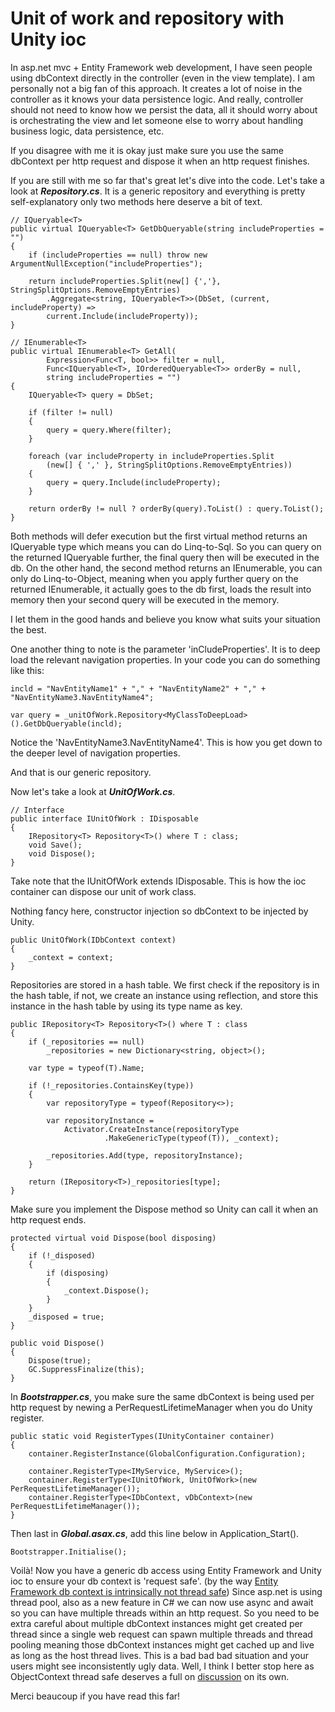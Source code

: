Unit of work and repository with Unity ioc
===========

In asp.net mvc + Entity Framework web development, I have seen people using dbContext directly in the controller (even in the view template).
I am personally not a big fan of this approach. It creates a lot of noise in the controller as it knows your data persistence logic. And really, controller should not need to know how we persist the data, all it should worry about is orchestrating the view and let someone else to worry about handling business logic, data persistence, etc. 

If you disagree with me it is okay just make sure you use the same dbContext per http request and dispose it when an http request finishes. 

If you are still with me so far that's great let's dive into the code.
Let's take a look at **_Repository.cs_**.
It is a generic repository and everything is pretty self-explanatory only two methods here deserve a bit of text.
    
    // IQueryable<T>
    public virtual IQueryable<T> GetDbQueryable(string includeProperties = "")
    {
        if (includeProperties == null) throw new ArgumentNullException("includeProperties");

        return includeProperties.Split(new[] {','}, StringSplitOptions.RemoveEmptyEntries)
            .Aggregate<string, IQueryable<T>>(DbSet, (current, includeProperty) => 
            current.Include(includeProperty));
    }

    // IEnumerable<T>
    public virtual IEnumerable<T> GetAll(
            Expression<Func<T, bool>> filter = null,
            Func<IQueryable<T>, IOrderedQueryable<T>> orderBy = null,
            string includeProperties = "")
    {
        IQueryable<T> query = DbSet;

        if (filter != null)
        {
            query = query.Where(filter);
        }

        foreach (var includeProperty in includeProperties.Split
            (new[] { ',' }, StringSplitOptions.RemoveEmptyEntries))
        {
            query = query.Include(includeProperty);
        }

        return orderBy != null ? orderBy(query).ToList() : query.ToList();
    }

Both methods will defer execution but the first virtual method returns an IQueryable type which means you can do Linq-to-Sql. So you can query on the returned IQueryable further, the final query then will be executed in the db. 
On the other hand, the second method returns an IEnumerable, you can only do Linq-to-Object, meaning when you apply further query on the returned IEnumerable, it actually goes to the db first, loads the result into memory then your second query will be executed in the memory.

I let them in the good hands and believe you know what suits your situation the best.

One another thing to note is the parameter 'inCludeProperties'. It is to deep load the relevant navigation properties. In your code you can do something like this:
    
    incld = "NavEntityName1" + "," + "NavEntityName2" + "," + "NavEntityName3.NavEntityName4";

    var query = _unitOfWork.Repository<MyClassToDeepLoad>().GetDbQueryable(incld); 

Notice the 'NavEntityName3.NavEntityName4'. This is how you get down to the deeper level of navigation properties. 

And that is our generic repository.

Now let's take a look at **_UnitOfWork.cs_**.

    // Interface
    public interface IUnitOfWork : IDisposable
    {
        IRepository<T> Repository<T>() where T : class;
        void Save();
        void Dispose();
    }
                
Take note that the IUnitOfWork extends IDisposable. This is how the ioc container can dispose our unit of work class.

Nothing fancy here, constructor injection so dbContext to be injected by Unity.

    public UnitOfWork(IDbContext context)
    {
        _context = context;
    }

Repositories are stored in a hash table. We first check if the repository is in the hash table, if not, we create an instance using reflection,
and store this instance in the hash table by using its type name as key.   

    public IRepository<T> Repository<T>() where T : class
    {
        if (_repositories == null)
            _repositories = new Dictionary<string, object>();

        var type = typeof(T).Name;

        if (!_repositories.ContainsKey(type))
        {
            var repositoryType = typeof(Repository<>);

            var repositoryInstance =
                Activator.CreateInstance(repositoryType
                         .MakeGenericType(typeof(T)), _context);

            _repositories.Add(type, repositoryInstance);
        }

        return (IRepository<T>)_repositories[type];
    }

Make sure you implement the Dispose method so Unity can call it when an http request ends.
	
	protected virtual void Dispose(bool disposing)
	{
		if (!_disposed)
		{
			if (disposing)
			{
				_context.Dispose();
			}
		}
		_disposed = true;
	}

	public void Dispose()
	{
		Dispose(true);
		GC.SuppressFinalize(this);
	}

In **_Bootstrapper.cs_**, you make sure the same dbContext is being used per http request by newing a PerRequestLifetimeManager when you do Unity register.

	public static void RegisterTypes(IUnityContainer container)
    {
        container.RegisterInstance(GlobalConfiguration.Configuration);

        container.RegisterType<IMyService, MyService>();   
        container.RegisterType<IUnitOfWork, UnitOfWork>(new PerRequestLifetimeManager());
        container.RegisterType<IDbContext, vDbContext>(new PerRequestLifetimeManager());
    }

Then last in **_Global.asax.cs_**, add this line below in Application_Start(). 

	Bootstrapper.Initialise();
	
Voilà! Now you have a generic db access using Entity Framework and Unity ioc to ensure your db context is 'request safe'. (by the way [Entity Framework db context is intrinsically not thread safe](http://stackoverflow.com/a/11034535/2391304)) Since asp.net is using thread pool, also as a new feature in C# we can now use async and await so you can have multiple threads within an http request. So you need to be extra careful about multiple dbContext instances might get created per thread since a single web request can spawn multiple threads and thread pooling meaning those dbContext instances might get cached up and live as long as the host thread lives. This is a bad bad bad situation and your users might see inconsistently ugly data. Well, I think I better stop here as ObjectContext thread safe deserves a full on [discussion](http://stackoverflow.com/a/3266481/2391304) on its own. 

Merci beaucoup if you have read this far!   










